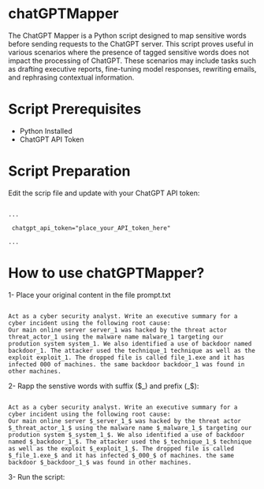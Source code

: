 # chatGPTMapper

The ChatGPT Mapper is a Python script designed to map sensitive words before sending requests to the ChatGPT server. This script proves useful in various scenarios where the presence of tagged sensitive words does not impact the processing of ChatGPT. These scenarios may include tasks such as drafting executive reports, fine-tuning model responses, rewriting emails, and rephrasing contextual information.

# Script Prerequisites

- Python Installed
- ChatGPT API Token

# Script Preparation
Edit the scrip file and update with your ChatGPT API token:

```

...

 chatgpt_api_token="place_your_API_token_here"
 
... 

```


# How to use chatGPTMapper?

1- Place your original content in the file prompt.txt

```

Act as a cyber security analyst. Write an executive summary for a cyber incident using the following root cause:
Our main online server server_1 was hacked by the threat actor threat_actor_1 using the malware name malware_1 targeting our prodution system system_1. We also identified a use of backdoor named backdoor_1. The attacker used the technique_1 technique as well as the exploit exploit_1. The dropped file is called file_1.exe and it has infected 000 of machines. the same backdoor backdoor_1 was found in other machines.

```

2- Rapp the senstive words with suffix ($_) and prefix (_$): 
```

Act as a cyber security analyst. Write an executive summary for a cyber incident using the following root cause:
Our main online server $_server_1_$ was hacked by the threat actor $_threat_actor_1_$ using the malware name $_malware_1_$ targeting our prodution system $_system_1_$. We also identified a use of backdoor named $_backdoor_1_$. The attacker used the $_technique_1_$ technique as well as the exploit $_exploit_1_$. The dropped file is called $_file_1.exe_$ and it has infected $_000_$ of machines. the same backdoor $_backdoor_1_$ was found in other machines.

```

3- Run the script: 
